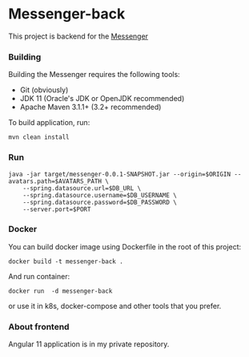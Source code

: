 # Messenger-back
This project is backend for the [Messenger](https://kanutan93-messenger-front.herokuapp.com/)

### Building

Building the Messenger requires the following tools:

- Git (obviously)
- JDK 11 (Oracle's JDK or OpenJDK recommended)
- Apache Maven 3.1.1+ (3.2+ recommended)

To build application, run:
```shell
mvn clean install
```
### Run
```shell
java -jar target/messenger-0.0.1-SNAPSHOT.jar --origin=$ORIGIN --avatars.path=$AVATARS_PATH \
    --spring.datasource.url=$DB_URL \
    --spring.datasource.username=$DB_USERNAME \
    --spring.datasource.password=$DB_PASSWORD \
    --server.port=$PORT
```

### Docker
You can build docker image using Dockerfile in the root of this project:
```shell
docker build -t messenger-back .
```
And run container:
```shell
docker run  -d messenger-back 
```
or use it in k8s, docker-compose and other tools that you prefer.

### About frontend
Angular 11 application is in my private repository.